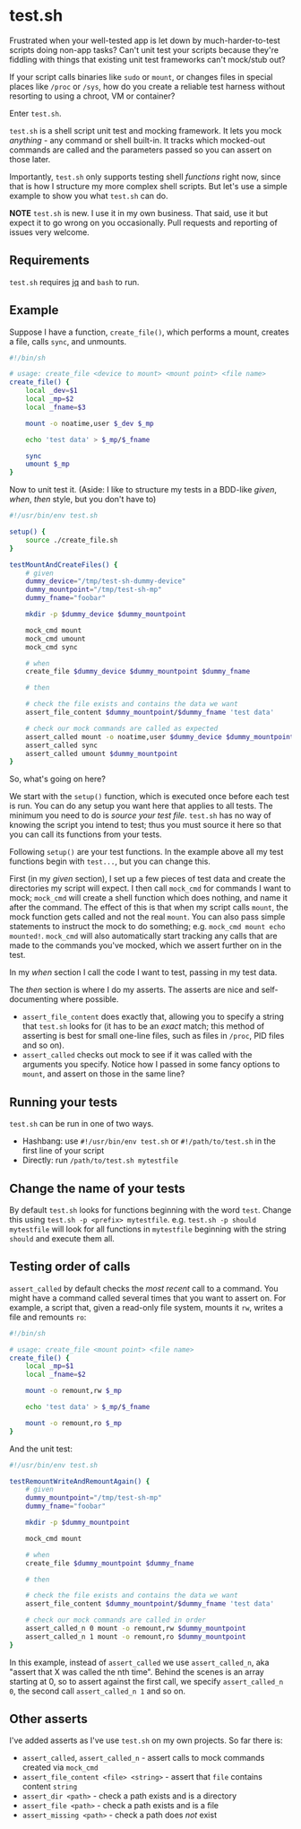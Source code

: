 # test.sh
Frustrated when your well-tested app is let down by much-harder-to-test scripts doing non-app tasks? Can't unit test your scripts because they're fiddling with things that existing unit test frameworks can't mock/stub out?

If your script calls binaries like `sudo` or `mount`, or changes files in special places like `/proc` or `/sys`, how do you create a reliable test harness without resorting to using a chroot, VM or container?

Enter `test.sh`.

`test.sh` is a shell script unit test and mocking framework. It lets you mock *anything* - any command or shell built-in. It tracks which mocked-out commands are called and the parameters passed so you can assert on those later.

Importantly, `test.sh` only supports testing shell *functions* right now, since that is how I structure my more complex shell scripts. But let's use a simple example to show you what `test.sh` can do.

**NOTE** `test.sh` is new. I use it in my own business. That said, use it but expect it to go wrong on you occasionally. Pull requests and reporting of issues very welcome.

## Requirements

`test.sh` requires [jq](https://github.com/stedolan/jq) and `bash` to run.

## Example
Suppose I have a function, `create_file()`, which performs a mount, creates a file, calls `sync`, and unmounts.

```bash
#!/bin/sh

# usage: create_file <device to mount> <mount point> <file name>
create_file() {
	local _dev=$1
	local _mp=$2
	local _fname=$3

	mount -o noatime,user $_dev $_mp

	echo 'test data' > $_mp/$_fname

	sync
	umount $_mp
}
```

Now to unit test it. (Aside: I like to structure my tests in a BDD-like *given*, *when*, *then* style, but you don't have to)

```bash
#!/usr/bin/env test.sh

setup() {
	source ./create_file.sh
}

testMountAndCreateFiles() {
	# given
	dummy_device="/tmp/test-sh-dummy-device"
	dummy_mountpoint="/tmp/test-sh-mp"
	dummy_fname="foobar"

	mkdir -p $dummy_device $dummy_mountpoint

	mock_cmd mount
	mock_cmd umount
	mock_cmd sync

	# when
	create_file $dummy_device $dummy_mountpoint $dummy_fname

	# then

	# check the file exists and contains the data we want
	assert_file_content $dummy_mountpoint/$dummy_fname 'test data'

	# check our mock commands are called as expected
	assert_called mount -o noatime,user $dummy_device $dummy_mountpoint
	assert_called sync
	assert_called umount $dummy_mountpoint
}
```

So, what's going on here?

We start with the `setup()` function, which is executed once before each test is run. You can do any setup you want here that applies to all tests. The minimum you need to do is *source your test file*. `test.sh` has no way of knowing the script you intend to test; thus you must source it here so that you can call its functions from your tests.

Following `setup()` are your test functions. In the example above all my test functions begin with `test...`, but you can change this.

First (in my *given* section), I set up a few pieces of test data and create the directories my script will expect. I then call `mock_cmd` for commands I want to mock; `mock_cmd` will create a shell function which does nothing, and name it after the command. The effect of this is that when my script calls `mount`, the mock function gets called and not the real `mount`. You can also pass simple statements to instruct the mock to do something; e.g. `mock_cmd mount echo mounted!`. `mock_cmd` will also automatically start tracking any calls that are made to the commands you've mocked, which we assert further on in the test.

In my *when* section I call the code I want to test, passing in my test data.

The *then* section is where I do my asserts. The asserts are nice and self-documenting where possible.
* `assert_file_content` does exactly that, allowing you to specify a string that `test.sh` looks for (it has to be an *exact* match; this method of asserting is best for small one-line files, such as files in `/proc`, PID files and so on).
* `assert_called` checks out mock to see if it was called with the arguments you specify. Notice how I passed in some fancy options to `mount`, and assert on those in the same line?

## Running your tests
`test.sh` can be run in one of two ways.

- Hashbang: use `#!/usr/bin/env test.sh` or `#!/path/to/test.sh` in the first line of your script
- Directly: run `/path/to/test.sh mytestfile`

## Change the name of your tests
By default `test.sh` looks for functions beginning with the word `test`. Change this using `test.sh -p <prefix> mytestfile`. e.g. `test.sh -p should mytestfile` will look for all functions in `mytestfile` beginning with the string `should` and execute them all.

## Testing order of calls
`assert_called` by default checks the *most recent* call to a command. You might have a command called several times that you want to assert on. For example, a script that, given a read-only file system, mounts it `rw`, writes a file and remounts `ro`:

```bash
#!/bin/sh

# usage: create_file <mount point> <file name>
create_file() {
	local _mp=$1
	local _fname=$2

	mount -o remount,rw $_mp

	echo 'test data' > $_mp/$_fname

	mount -o remount,ro $_mp
}
```

And the unit test:

```bash
#!/usr/bin/env test.sh

testRemountWriteAndRemountAgain() {
	# given
	dummy_mountpoint="/tmp/test-sh-mp"
	dummy_fname="foobar"

	mkdir -p $dummy_mountpoint

	mock_cmd mount

	# when
	create_file $dummy_mountpoint $dummy_fname

	# then

	# check the file exists and contains the data we want
	assert_file_content $dummy_mountpoint/$dummy_fname 'test data'

	# check our mock commands are called in order
	assert_called_n 0 mount -o remount,rw $dummy_mountpoint
	assert_called_n 1 mount -o remount,ro $dummy_mountpoint
}
```

In this example, instead of `assert_called` we use `assert_called_n`, aka "assert that X was called the nth time". Behind the scenes is an array starting at 0, so to assert against the first call, we specify `assert_called_n 0`, the second call `assert_called_n 1` and so on.

## Other asserts
I've added asserts as I've use `test.sh` on my own projects. So far there is:
* `assert_called`, `assert_called_n` - assert calls to mock commands created via `mock_cmd`
* `assert_file_content <file> <string>` - assert that `file` contains content `string`
* `assert_dir <path>` - check a path exists and is a directory
* `assert_file <path>` - check a path exists and is a file
* `assert_missing <path>` - check a path does *not* exist
